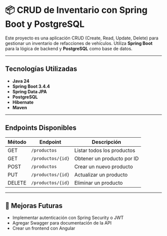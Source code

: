 # 📦 CRUD de Inventario con Spring Boot y PostgreSQL

Este proyecto es una aplicación CRUD (Create, Read, Update, Delete) para gestionar un inventario de refacciones de vehículos. Utiliza **Spring Boot** para la lógica de backend y **PostgreSQL** como base de datos.

---

## Tecnologías Utilizadas

- **Java 24**
- **Spring Boot 3.4.4**
- **Spring Data JPA**
- **PostgreSQL**
- **Hibernate**
- **Maven**


---

## Endpoints Disponibles

| Método | Endpoint             | Descripción               |
|--------|----------------------|---------------------------|
| GET    | `/productos`         | Listar todos los productos |
| GET    | `/productos/{id}`    | Obtener un producto por ID |
| POST   | `/productos`         | Crear un nuevo producto |
| PUT    | `/productos/{id}`    | Actualizar un producto |
| DELETE | `/productos/{id}`    | Eliminar un producto |

---

## 🔧 Mejoras Futuras
- Implementar autenticación con Spring Security o JWT
- Agregar Swagger para documentación de la API
- Crear un frontend con Angular

